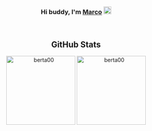 <div align="center">
<h3 align="center">
Hi buddy, I'm <a href="https://www.instagram.com/marcobertagnolli/" target="_blank" rel="noreferrer">Marco</a>      <img style="height:20px;" src="https://external-content.duckduckgo.com/iu/?u=https%3A%2F%2Fmedia.tenor.com%2Fimages%2F30169e4a670daf12443df7d2dd140176%2Ftenor.gif&f=1&nofb=1">
</h3>

<br>

## GitHub Stats 

<p align="center">
<img height="180em" src="https://github-readme-stats.vercel.app/api?username=berta00&hide_border=true&count_private=true&show_icons=true&theme=ayu-mirage" alt="berta00" align = "center"/>
<img height=180em" src="https://github-readme-stats.vercel.app/api/top-langs?username=berta00&show_icons=true&locale=en&layout=compact&hide_border=true&theme=ayu-mirage" alt="berta00" align = "center"/>
</p>
